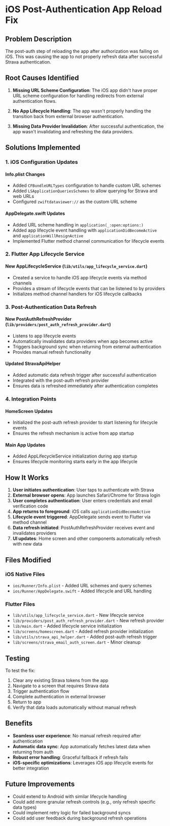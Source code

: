 # iOS Post-Authentication App Reload Fix

## Problem Description
The post-auth step of reloading the app after authorization was failing on iOS. This was causing the app to not properly refresh data after successful Strava authentication.

## Root Causes Identified

1. **Missing URL Scheme Configuration**: The iOS app didn't have proper URL scheme configuration for handling redirects from external authentication flows.

2. **No App Lifecycle Handling**: The app wasn't properly handling the transition back from external browser authentication.

3. **Missing Data Provider Invalidation**: After successful authentication, the app wasn't invalidating and refreshing the data providers.

## Solutions Implemented

### 1. iOS Configuration Updates

#### Info.plist Changes
- Added `CFBundleURLTypes` configuration to handle custom URL schemes
- Added `LSApplicationQueriesSchemes` to allow querying for Strava and web URLs
- Configured `zwiftdataviewer://` as the custom URL scheme

#### AppDelegate.swift Updates
- Added URL scheme handling in `application(_:open:options:)`
- Added app lifecycle event handling with `applicationDidBecomeActive` and `applicationWillResignActive`
- Implemented Flutter method channel communication for lifecycle events

### 2. Flutter App Lifecycle Service

#### New AppLifecycleService (`lib/utils/app_lifecycle_service.dart`)
- Created a service to handle iOS app lifecycle events via method channels
- Provides a stream of lifecycle events that can be listened to by providers
- Initializes method channel handlers for iOS lifecycle callbacks

### 3. Post-Authentication Data Refresh

#### New PostAuthRefreshProvider (`lib/providers/post_auth_refresh_provider.dart`)
- Listens to app lifecycle events
- Automatically invalidates data providers when app becomes active
- Triggers background sync when returning from external authentication
- Provides manual refresh functionality

#### Updated StravaApiHelper
- Added automatic data refresh trigger after successful authentication
- Integrated with the post-auth refresh provider
- Ensures data is refreshed immediately after authentication completes

### 4. Integration Points

#### HomeScreen Updates
- Initialized the post-auth refresh provider to start listening for lifecycle events
- Ensures the refresh mechanism is active from app startup

#### Main App Updates
- Added AppLifecycleService initialization during app startup
- Ensures lifecycle monitoring starts early in the app lifecycle

## How It Works

1. **User initiates authentication**: User taps to authenticate with Strava
2. **External browser opens**: App launches Safari/Chrome for Strava login
3. **User completes authentication**: User enters credentials and email verification code
4. **App returns to foreground**: iOS calls `applicationDidBecomeActive`
5. **Lifecycle event triggered**: AppDelegate sends event to Flutter via method channel
6. **Data refresh initiated**: PostAuthRefreshProvider receives event and invalidates providers
7. **UI updates**: Home screen and other components automatically refresh with new data

## Files Modified

### iOS Native Files
- `ios/Runner/Info.plist` - Added URL schemes and query schemes
- `ios/Runner/AppDelegate.swift` - Added lifecycle and URL handling

### Flutter Files
- `lib/utils/app_lifecycle_service.dart` - New lifecycle service
- `lib/providers/post_auth_refresh_provider.dart` - New refresh provider
- `lib/main.dart` - Added lifecycle service initialization
- `lib/screens/homescreen.dart` - Added refresh provider initialization
- `lib/utils/strava_api_helper.dart` - Added post-auth refresh trigger
- `lib/screens/strava_email_auth_screen.dart` - Minor cleanup

## Testing

To test the fix:

1. Clear any existing Strava tokens from the app
2. Navigate to a screen that requires Strava data
3. Trigger authentication flow
4. Complete authentication in external browser
5. Return to app
6. Verify that data loads automatically without manual refresh

## Benefits

- **Seamless user experience**: No manual refresh required after authentication
- **Automatic data sync**: App automatically fetches latest data when returning from auth
- **Robust error handling**: Graceful fallback if refresh fails
- **iOS-specific optimizations**: Leverages iOS app lifecycle events for better integration

## Future Improvements

- Could extend to Android with similar lifecycle handling
- Could add more granular refresh controls (e.g., only refresh specific data types)
- Could implement retry logic for failed background syncs
- Could add user feedback during background refresh operations
